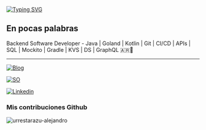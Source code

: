<!--
**urrestarazu-alejandro/urrestarazu-alejandro** is a ✨ _special_ ✨ repository because its `README.md` (this file) appears on your GitHub profile.

Here are some ideas to get you started:

- 🔭 I’m currently working on ...
- 🌱 I’m currently learning ...
- 👯 I’m looking to collaborate on ...
- 🤔 I’m looking for help with ...
- 💬 Ask me about ...
- 📫 How to reach me: ...
- 😄 Pronouns: ...
- ⚡ Fun fact: ...
-->

[![Typing SVG](https://readme-typing-svg.demolab.com?font=Fira+Code&weight=300&size=18&duration=4000&pause=500&color=339C00&background=111111ED&width=435&lines=%3E_;%3E+Backend+developer;%3E+C%C3%B3rdobes+Argentino;%3E+Apasionado+por+la+ciencias+de+la+computaci%C3%B3n)](https://git.io/typing-svg)
## En pocas palabras

Backend Software Developer - Java | Goland | Kotlin | Git | CI/CD | APIs | SQL | Mockito | Gradle | KVS | DS | GraphQL
🇦🇷👋

-----

[![Blog](https://img.shields.io/badge/personal_blog-memobackend-ebebeb?style=for-the-badge&logo=github
)](https://memobackend.com.ar)

[![SO](https://img.shields.io/badge/stackoverflow-alejandro_urrestarazu-fa9a36?style=for-the-badge&logo=stackoverflow
)](https://es.stackoverflow.com/users/30418/alejandro-urrestarazu)

[![Linkedin](https://img.shields.io/badge/linkedin-aurrestarazu-blue?style=for-the-badge&logo=linkedin
)]([aaaa.com](https://www.linkedin.com/in/urrestarazualejandro))

### Mis contribuciones Github

<p><img align="center" src="https://github-readme-streak-stats.herokuapp.com/?user=urrestarazu-alejandro" alt="urrestarazu-alejandro" /></p>
